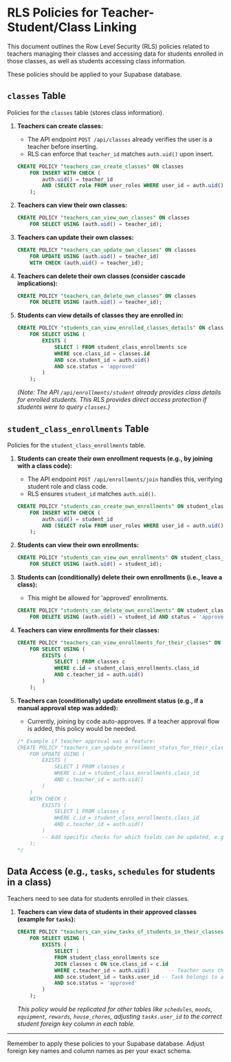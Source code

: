 # RLS Policies for Teacher-Student/Class Linking

This document outlines the Row Level Security (RLS) policies related to teachers managing their classes and accessing data for students enrolled in those classes, as well as students accessing class information.

These policies should be applied to your Supabase database.

## `classes` Table

Policies for the `classes` table (stores class information).

1.  **Teachers can create classes:**
    *   The API endpoint `POST /api/classes` already verifies the user is a teacher before inserting.
    *   RLS can enforce that `teacher_id` matches `auth.uid()` upon insert.
    ```sql
    CREATE POLICY "teachers_can_create_classes" ON classes
        FOR INSERT WITH CHECK (
            auth.uid() = teacher_id 
            AND (SELECT role FROM user_roles WHERE user_id = auth.uid() AND role = 'teacher' LIMIT 1) IS NOT NULL
        );
    ```

2.  **Teachers can view their own classes:**
    ```sql
    CREATE POLICY "teachers_can_view_own_classes" ON classes
        FOR SELECT USING (auth.uid() = teacher_id);
    ```

3.  **Teachers can update their own classes:**
    ```sql
    CREATE POLICY "teachers_can_update_own_classes" ON classes
        FOR UPDATE USING (auth.uid() = teacher_id)
        WITH CHECK (auth.uid() = teacher_id);
    ```

4.  **Teachers can delete their own classes (consider cascade implications):**
    ```sql
    CREATE POLICY "teachers_can_delete_own_classes" ON classes
        FOR DELETE USING (auth.uid() = teacher_id);
    ```

5.  **Students can view details of classes they are enrolled in:**
    ```sql
    CREATE POLICY "students_can_view_enrolled_classes_details" ON classes
        FOR SELECT USING (
            EXISTS (
                SELECT 1 FROM student_class_enrollments sce
                WHERE sce.class_id = classes.id
                AND sce.student_id = auth.uid()
                AND sce.status = 'approved'
            )
        );
    ```
    *(Note: The API `/api/enrollments/student` already provides class details for enrolled students. This RLS provides direct access protection if students were to query `classes`.)*

## `student_class_enrollments` Table

Policies for the `student_class_enrollments` table.

1.  **Students can create their own enrollment requests (e.g., by joining with a class code):**
    *   The API endpoint `POST /api/enrollments/join` handles this, verifying student role and class code.
    *   RLS ensures `student_id` matches `auth.uid()`.
    ```sql
    CREATE POLICY "students_can_create_own_enrollments" ON student_class_enrollments
        FOR INSERT WITH CHECK (
            auth.uid() = student_id
            AND (SELECT role FROM user_roles WHERE user_id = auth.uid() AND role = 'student' LIMIT 1) IS NOT NULL
        );
    ```

2.  **Students can view their own enrollments:**
    ```sql
    CREATE POLICY "students_can_view_own_enrollments" ON student_class_enrollments
        FOR SELECT USING (auth.uid() = student_id);
    ```

3.  **Students can (conditionally) delete their own enrollments (i.e., leave a class):**
    *   This might be allowed for 'approved' enrollments.
    ```sql
    CREATE POLICY "students_can_delete_own_enrollments" ON student_class_enrollments
        FOR DELETE USING (auth.uid() = student_id AND status = 'approved');
    ```

4.  **Teachers can view enrollments for their classes:**
    ```sql
    CREATE POLICY "teachers_can_view_enrollments_for_their_classes" ON student_class_enrollments
        FOR SELECT USING (
            EXISTS (
                SELECT 1 FROM classes c
                WHERE c.id = student_class_enrollments.class_id
                AND c.teacher_id = auth.uid()
            )
        );
    ```

5.  **Teachers can (conditionally) update enrollment status (e.g., if a manual approval step was added):**
    *   Currently, joining by code auto-approves. If a teacher approval flow is added, this policy would be needed.
    ```sql
    /* Example if teacher approval was a feature:
    CREATE POLICY "teachers_can_update_enrollment_status_for_their_classes" ON student_class_enrollments
        FOR UPDATE USING (
            EXISTS (
                SELECT 1 FROM classes c
                WHERE c.id = student_class_enrollments.class_id
                AND c.teacher_id = auth.uid()
            )
        )
        WITH CHECK ( 
            EXISTS (
                SELECT 1 FROM classes c
                WHERE c.id = student_class_enrollments.class_id
                AND c.teacher_id = auth.uid()
            )
            -- Add specific checks for which fields can be updated, e.g., only 'status'
        );
    */
    ```

## Data Access (e.g., `tasks`, `schedules` for students in a class)

Teachers need to see data for students enrolled in their classes.

1.  **Teachers can view data of students in their approved classes (example for `tasks`):**
    ```sql
    CREATE POLICY "teachers_can_view_tasks_of_students_in_their_classes" ON tasks
        FOR SELECT USING (
            EXISTS (
                SELECT 1
                FROM student_class_enrollments sce
                JOIN classes c ON sce.class_id = c.id
                WHERE c.teacher_id = auth.uid()      -- Teacher owns the class
                AND sce.student_id = tasks.user_id -- Task belongs to a student in that class
                AND sce.status = 'approved'
            )
        );
    ```
    *This policy would be replicated for other tables like `schedules`, `moods`, `equipment`, `rewards`, `house_chores`, adjusting `tasks.user_id` to the correct student foreign key column in each table.*

---
Remember to apply these policies to your Supabase database. Adjust foreign key names and column names as per your exact schema.
```
